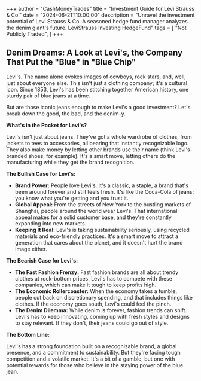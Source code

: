 +++
author = "CashMoneyTrades"
title = "Investment Guide for Levi Strauss & Co."
date = "2024-06-21T10:00:00"
description = "Unravel the investment potential of Levi Strauss & Co. A seasoned hedge fund manager analyzes the denim giant's future.  LeviStrauss Investing HedgeFund"
tags = [
    "Not Publicly Traded",
]
+++
        


##  Denim Dreams:  A Look at Levi's, the Company That Put the "Blue" in "Blue Chip"

Levi's.  The name alone evokes images of cowboys, rock stars, and, well, just about everyone else.  This isn't just a clothing company; it's a cultural icon.  Since 1853, Levi's has been stitching together American history, one sturdy pair of blue jeans at a time.

But are those iconic jeans enough to make Levi's a good investment? Let's break down the good, the bad, and the denim-y.

**What's in the Pocket for Levi's?**

Levi's isn't just about jeans. They've got a whole wardrobe of clothes, from jackets to tees to accessories, all bearing that instantly recognizable logo.  They also make money by letting other brands use their name (think Levi's-branded shoes, for example). It's a smart move, letting others do the manufacturing while they get the brand recognition.

**The Bullish Case for Levi's:**

* **Brand Power:**  People love Levi's. It's a classic, a staple, a brand that's been around forever and still feels fresh.  It's like the Coca-Cola of jeans: you know what you're getting and you trust it.
* **Global Appeal:**  From the streets of New York to the bustling markets of Shanghai, people around the world wear Levi's.  That international appeal makes for a solid customer base, and they're constantly expanding into new markets.
* **Keeping It Real:**  Levi's is taking sustainability seriously, using recycled materials and eco-friendly practices.  It's a smart move to attract a generation that cares about the planet, and it doesn't hurt the brand image either.

**The Bearish Case for Levi's:**

* **The Fast Fashion Frenzy:**  Fast fashion brands are all about trendy clothes at rock-bottom prices.  Levi's has to compete with these companies, which can make it tough to keep profits high.
* **The Economic Rollercoaster:**  When the economy takes a tumble, people cut back on discretionary spending, and that includes things like clothes. If the economy goes south, Levi's could feel the pinch.
* **The Denim Dilemma:**  While denim is forever, fashion trends can shift.  Levi's has to keep innovating, coming up with fresh styles and designs to stay relevant.  If they don't, their jeans could go out of style.

**The Bottom Line:**

Levi's has a strong foundation built on a recognizable brand, a global presence, and a commitment to sustainability. But they're facing tough competition and a volatile market.  It's a bit of a gamble, but one with potential rewards for those who believe in the staying power of the blue jean. 

        